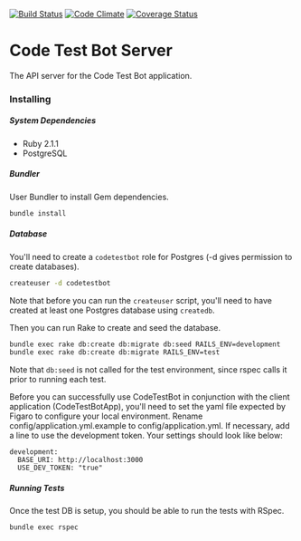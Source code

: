 [![Build Status](https://travis-ci.org/cyrusinnovation/CodeTestBotServer.svg?branch=travis)](https://travis-ci.org/cyrusinnovation/CodeTestBotServer)
[![Code Climate](https://codeclimate.com/github/cyrusinnovation/CodeTestBotServer.png)](https://codeclimate.com/github/cyrusinnovation/CodeTestBotServer)
[![Coverage Status](https://coveralls.io/repos/cyrusinnovation/CodeTestBotServer/badge.png)](https://coveralls.io/repos/cyrusinnovation/CodeTestBotServer)

# Code Test Bot Server

The API server for the Code Test Bot application.

### Installing
##### System Dependencies
- Ruby 2.1.1
- PostgreSQL

##### Bundler
User Bundler to install Gem dependencies.
```sh
bundle install
```

##### Database

You'll need to create a `codetestbot` role for Postgres (-d gives permission to create databases).
```sh
createuser -d codetestbot
```

Note that before you can run the `createuser` script, you'll need to have created at least one Postgres database using `createdb`.

Then you can run Rake to create and seed the database.
```sh
bundle exec rake db:create db:migrate db:seed RAILS_ENV=development
bundle exec rake db:create db:migrate RAILS_ENV=test
```

Note that `db:seed` is not called for the test environment, since rspec calls it prior to running each test.

Before you can successfully use CodeTestBot in conjunction with the client application (CodeTestBotApp), you'll need to set the yaml file expected by Figaro to configure your local environment. Rename config/application.yml.example to config/application.yml. If necessary, add a line to use the development token. Your settings should look like below:

```
development:
  BASE_URI: http://localhost:3000
  USE_DEV_TOKEN: "true"
```

##### Running Tests
Once the test DB is setup, you should be able to run the tests with RSpec.
```sh
bundle exec rspec
```
